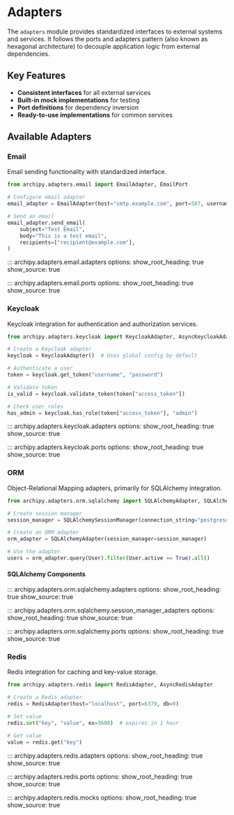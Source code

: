 # Adapters

The `adapters` module provides standardized interfaces to external systems and services. It follows the ports and adapters pattern (also known as hexagonal architecture) to decouple application logic from external dependencies.

## Key Features

- **Consistent interfaces** for all external services
- **Built-in mock implementations** for testing
- **Port definitions** for dependency inversion
- **Ready-to-use implementations** for common services

## Available Adapters

### Email

Email sending functionality with standardized interface.

```python
from archipy.adapters.email import EmailAdapter, EmailPort

# Configure email adapter
email_adapter = EmailAdapter(host="smtp.example.com", port=587, username="user", password="pass")

# Send an email
email_adapter.send_email(
    subject="Test Email",
    body="This is a test email",
    recipients=["recipient@example.com"],
)
```

::: archipy.adapters.email.adapters
    options:
      show_root_heading: true
      show_source: true

::: archipy.adapters.email.ports
    options:
      show_root_heading: true
      show_source: true

### Keycloak

Keycloak integration for authentication and authorization services.

```python
from archipy.adapters.keycloak import KeycloakAdapter, AsyncKeycloakAdapter

# Create a Keycloak adapter
keycloak = KeycloakAdapter()  # Uses global config by default

# Authenticate a user
token = keycloak.get_token("username", "password")

# Validate token
is_valid = keycloak.validate_token(token["access_token"])

# Check user roles
has_admin = keycloak.has_role(token["access_token"], "admin")
```

::: archipy.adapters.keycloak.adapters
    options:
      show_root_heading: true
      show_source: true

::: archipy.adapters.keycloak.ports
    options:
      show_root_heading: true
      show_source: true

### ORM

Object-Relational Mapping adapters, primarily for SQLAlchemy integration.

```python
from archipy.adapters.orm.sqlalchemy import SQLAlchemyAdapter, SQLAlchemySessionManager

# Create session manager
session_manager = SQLAlchemySessionManager(connection_string="postgresql://user:pass@localhost/db")

# Create an ORM adapter
orm_adapter = SQLAlchemyAdapter(session_manager=session_manager)

# Use the adapter
users = orm_adapter.query(User).filter(User.active == True).all()
```

#### SQLAlchemy Components

::: archipy.adapters.orm.sqlalchemy.adapters
    options:
      show_root_heading: true
      show_source: true

::: archipy.adapters.orm.sqlalchemy.session_manager_adapters
    options:
      show_root_heading: true
      show_source: true

::: archipy.adapters.orm.sqlalchemy.ports
    options:
      show_root_heading: true
      show_source: true

### Redis

Redis integration for caching and key-value storage.

```python
from archipy.adapters.redis import RedisAdapter, AsyncRedisAdapter

# Create a Redis adapter
redis = RedisAdapter(host="localhost", port=6379, db=0)

# Set value
redis.set("key", "value", ex=3600)  # expires in 1 hour

# Get value
value = redis.get("key")
```

::: archipy.adapters.redis.adapters
    options:
      show_root_heading: true
      show_source: true

::: archipy.adapters.redis.ports
    options:
      show_root_heading: true
      show_source: true

::: archipy.adapters.redis.mocks
    options:
      show_root_heading: true
      show_source: true
